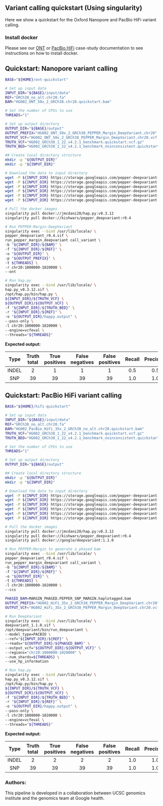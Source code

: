 ## Variant calling quickstart (Using singularity)
Here we show a quickstart for the Oxford Nanopore and PacBio HiFi variant calling.

### Install docker
Please see our [ONT](../pipeline_singularity/ONT_variant_calling_singularity.md) or [PacBio HiFi](../pipeline_singularity/HiFi_variant_calling_singularity.md) case-study documentation to see instructions on how to install docker.

## Quickstart: Nanopore variant calling
```bash
BASE="${HOME}/ont-quickstart"

# Set up input data
INPUT_DIR="${BASE}/input/data"
REF="GRCh38_no_alt.chr20.fa"
BAM="HG002_ONT_50x_2_GRCh38.chr20.quickstart.bam"

# Set the number of CPUs to use
THREADS="1"

# Set up output directory
OUTPUT_DIR="${BASE}/output"
OUTPUT_PREFIX="HG002_ONT_50x_2_GRCh38_PEPPER_Margin_DeepVariant.chr20"
OUTPUT_VCF="HG002_ONT_50x_2_GRCh38_PEPPER_Margin_DeepVariant.chr20.vcf.gz"
TRUTH_VCF="HG002_GRCh38_1_22_v4.2.1_benchmark.quickstart.vcf.gz"
TRUTH_BED="HG002_GRCh38_1_22_v4.2.1_benchmark_noinconsistent.quickstart.bed"

## Create local directory structure
mkdir -p "${OUTPUT_DIR}"
mkdir -p "${INPUT_DIR}"

# Download the data to input directory
wget -P ${INPUT_DIR} https://storage.googleapis.com/pepper-deepvariant-public/quickstart_data/HG002_ONT_50x_2_GRCh38.chr20.quickstart.bam
wget -P ${INPUT_DIR} https://storage.googleapis.com/pepper-deepvariant-public/quickstart_data/HG002_ONT_50x_2_GRCh38.chr20.quickstart.bam.bai
wget -P ${INPUT_DIR} https://storage.googleapis.com/pepper-deepvariant-public/quickstart_data/GRCh38_no_alt.chr20.fa
wget -P ${INPUT_DIR} https://storage.googleapis.com/pepper-deepvariant-public/quickstart_data/GRCh38_no_alt.chr20.fa.fai
wget -P ${INPUT_DIR} https://storage.googleapis.com/pepper-deepvariant-public/quickstart_data/HG002_GRCh38_1_22_v4.2.1_benchmark.quickstart.vcf.gz
wget -P ${INPUT_DIR} https://storage.googleapis.com/pepper-deepvariant-public/quickstart_data/HG002_GRCh38_1_22_v4.2.1_benchmark_noinconsistent.quickstart.bed

# Pull the docker images
singularity pull docker://jmcdani20/hap.py:v0.3.12
singularity pull docker://kishwars/pepper_deepvariant:r0.4

# Run PEPPER-Margin-DeepVariant
singularity exec --bind /usr/lib/locale/ \
pepper_deepvariant_r0.4.sif \
run_pepper_margin_deepvariant call_variant \
-b "${INPUT_DIR}/${BAM}" \
-f "${INPUT_DIR}/${REF}" \
-o "${OUTPUT_DIR}" \
-p "${OUTPUT_PREFIX}" \
-t ${THREADS} \
-r chr20:1000000-1020000 \
--ont

# Run hap.py
singularity exec --bind /usr/lib/locale/ \
hap.py_v0.3.12.sif \
/opt/hap.py/bin/hap.py \
${INPUT_DIR}/${TRUTH_VCF} \
${OUTPUT_DIR}/${OUTPUT_VCF} \
-f "${INPUT_DIR}/${TRUTH_BED}" \
-r "${INPUT_DIR}/${REF}" \
-o "${OUTPUT_DIR}/happy.output" \
--pass-only \
-l chr20:1000000-1020000 \
--engine=vcfeval \
--threads="${THREADS}"
```

**Expected output:**

|  Type | Truth<br>total | True<br>positives | False<br>negatives | False<br>positives | Recall | Precision | F1-Score |
|:-----:|:--------------:|:-----------------:|:------------------:|:------------------:|:------:|:---------:|:--------:|
| INDEL |        2       |         1         |          1         |          1         |   0.5  |    0.5    |    0.5   |
|  SNP  |       39       |         39        |         39         |         39         |   1.0  |    1.0    |    1.0   |


## Quickstart: PacBio HiFi variant calling
```bash
BASE="${HOME}/hifi-quickstart"

# Set up input data
INPUT_DIR="${BASE}/input/data"
REF="GRCh38_no_alt.chr20.fa"
BAM="HG002_PacBio_HiFi_35x_2_GRCh38_no_alt.chr20.quickstart.bam"
TRUTH_VCF="HG002_GRCh38_1_22_v4.2.1_benchmark.quickstart.vcf.gz"
TRUTH_BED="HG002_GRCh38_1_22_v4.2.1_benchmark_noinconsistent.quickstart.bed"

# Set the number of CPUs to use
THREADS="1"

# Set up output directory
OUTPUT_DIR="${BASE}/output"

## Create local directory structure
mkdir -p "${OUTPUT_DIR}"
mkdir -p "${INPUT_DIR}"

# Download the data to input directory
wget -P ${INPUT_DIR} https://storage.googleapis.com/pepper-deepvariant-public/quickstart_data/HG002_PacBio_HiFi_35x_2_GRCh38_no_alt.chr20.quickstart.bam
wget -P ${INPUT_DIR} https://storage.googleapis.com/pepper-deepvariant-public/quickstart_data/HG002_PacBio_HiFi_35x_2_GRCh38_no_alt.chr20.quickstart.bam.bai
wget -P ${INPUT_DIR} https://storage.googleapis.com/pepper-deepvariant-public/quickstart_data/GRCh38_no_alt.chr20.fa
wget -P ${INPUT_DIR} https://storage.googleapis.com/pepper-deepvariant-public/quickstart_data/GRCh38_no_alt.chr20.fa.fai
wget -P ${INPUT_DIR} https://storage.googleapis.com/pepper-deepvariant-public/quickstart_data/HG002_GRCh38_1_22_v4.2.1_benchmark.quickstart.vcf.gz
wget -P ${INPUT_DIR} https://storage.googleapis.com/pepper-deepvariant-public/quickstart_data/HG002_GRCh38_1_22_v4.2.1_benchmark_noinconsistent.quickstart.bed

# Pull the docker images
singularity pull docker://jmcdani20/hap.py:v0.3.12
singularity pull docker://kishwars/pepper_deepvariant:r0.4
singularity pull docker://google/deepvariant:1.1.0

# Run PEPPER-Margin to generate a phased bam
singularity exec --bind /usr/lib/locale/ \
pepper_deepvariant_r0.4.sif \
run_pepper_margin_deepvariant call_variant \
-b "${INPUT_DIR}/${BAM}" \
-f "${INPUT_DIR}/${REF}" \
-o "${OUTPUT_DIR}" \
-t ${THREADS} \
-l chr20:1000000-1020000 \
--ccs

PHASED_BAM=MARGIN_PHASED.PEPPER_SNP_MARGIN.haplotagged.bam
OUTPUT_PREFIX="HG002_HiFi_35x_2_GRCh38_PEPPER_Margin_DeepVariant.chr20"
OUTPUT_VCF="HG002_HiFi_35x_2_GRCh38_PEPPER_Margin_DeepVariant.chr20.vcf.gz"

# Run DeepVariant
singularity exec --bind /usr/lib/locale/ \
deepvariant_1.1.0.sif \
/opt/deepvariant/bin/run_deepvariant \
--model_type=PACBIO \
--ref="${INPUT_DIR}/${REF}" \
--reads="${OUTPUT_DIR}/${PHASED_BAM}" \
--output_vcf="${OUTPUT_DIR}/${OUTPUT_VCF}" \
--regions="chr20:1000000-1020000" \
--num_shards=${THREADS} \
--use_hp_information

# Run hap.py
singularity exec --bind /usr/lib/locale/ \
hap.py_v0.3.12.sif \
/opt/hap.py/bin/hap.py \
${INPUT_DIR}/${TRUTH_VCF} \
${OUTPUT_DIR}/${OUTPUT_VCF} \
-f "${INPUT_DIR}/${TRUTH_BED}" \
-r "${INPUT_DIR}/${REF}" \
-o "${OUTPUT_DIR}/happy.output" \
--pass-only \
-l chr20:1000000-1020000 \
--engine=vcfeval \
--threads="${THREADS}"
```

**Expected output:**

|  Type | Truth<br>total | True<br>positives | False<br>negatives | False<br>positives | Recall | Precision | F1-Score |
|:-----:|:--------------:|:-----------------:|:------------------:|:------------------:|:------:|:---------:|:--------:|
| INDEL |        2       |         2         |          2         |          2         |   1.0  |    1.0    |    1.0   |
|  SNP  |       39       |         39        |         39         |         39         |   1.0  |    1.0    |    1.0   |

### Authors:
This pipeline is developed in a collaboration between UCSC genomics institute and the genomics team at Google health.

